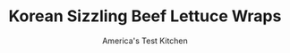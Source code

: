 ---
layout: ../../layouts/MarkdownPostLayout.astro
title: Korean Sizzling Beef Lettuce Wraps
author: America's Test Kitchen
pubDate: 2023-03-15
description: "For a simple weeknight meal that is ready in less than 30 minutes, we toss browned ground beef with a savory Korean barbecue—inspired sauce."
image_url: https://res.cloudinary.com/hksqkdlah/image/upload/ar_1:1,c_fill,dpr_2.0,f_auto,fl_lossy.progressive.strip_profile,g_faces:auto,q_auto:low,w_344/41200-sizzling
tags: ["Main Courses","Beef","Weeknight","Sandwiches"]
calories: 2195
protein: 33
carbohydrates: 11
fats: 
fiber: 
ingredients: ["1 English, cucumber, halved and sliced thin","1/4 cup, seasoned rice vinegar","1/4 cup, mayonnaise","2 tablespoons, Sriracha sauce","3 tablespoons, soy sauce","2 tablespoons packed, brown sugar","4 , garlic cloves, minced","1 tablespoon, toasted sesame oil","1 1/2 pounds, 85 percent lean ground beef","1 head, Bibb lettuce (8 ounces), leaves separated"]
serves: 4
time: "30 minutes"
instructions: ["Combine cucumber and vinegar in bowl; set aside. Combine mayonnaise and Sriracha in second bowl; set aside. Combine soy sauce, sugar, garlic, and oil in third bowl.","Cook beef in 12-inch nonstick skillet over high heat until any juices have evaporated and beef begins to fry in its own fat, 8 to 10 minutes. Add soy sauce mixture to skillet and cook until nearly evaporated, about 2 minutes. To serve, fill lettuce leaves with beef mixture and top with pickled cucumbers and Sriracha mayonnaise."]
nutrition: ["776 mg Potassium","344 mg Phosphorus","67 mg Calcium","4 mg Iron","53 mg Magnesium","861 mg Sodium","7 mg Zinc","40 g Fat","8 mg Niacin (B3)","15 g Monounsaturated","8 g Polyunsaturated","4 mg Vitamin C","121 mg Cholesterol","11 g Saturated","1 g Trans","56 µg Folate (food)","7 g Sugars","66 µg Vitamin K","226 g Water","11 g Carbs","56 µg Folate equivalent (total)","33 g Protein","3 µg Vitamin B12","102 µg Vitamin A","548 kcal Energy","6 g Sugars, added","2195 calories"]
notes: "Rice also makes a great accompanying filling for these lettuce wraps."
---